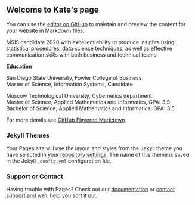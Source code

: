 ## Welcome to Kate's page

You can use the [editor on GitHub](https://github.com/KateM19/EkaterinaM.GitHub.io/edit/master/index.md) to maintain and preview the content for your website in Markdown files.

MSIS candidate 2020 with excellent ability to produce insights using statistical procedures, data science 
techniques, as well as effective communication skills with both business and technical teams. 




**Education** 

San Diego State University, Fowler College of Business                  
Master of Science, Information Systems, Candidate  


Moscow Technological University, Cybernetics department                                                     
Master of Science, Applied Mathematics and Informatics,     GPA: 3.9                              
Bachelor of Science, Applied Mathematics and Informatics,  GPA: 3.5                               


For more details see [GitHub Flavored Markdown](https://guides.github.com/features/mastering-markdown/).

### Jekyll Themes

Your Pages site will use the layout and styles from the Jekyll theme you have selected in your [repository settings](https://github.com/KateM19/EkaterinaM.GitHub.io/settings). The name of this theme is saved in the Jekyll `_config.yml` configuration file.

### Support or Contact

Having trouble with Pages? Check out our [documentation](https://help.github.com/categories/github-pages-basics/) or [contact support](https://github.com/contact) and we’ll help you sort it out.
